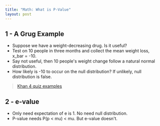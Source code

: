 ```yaml
---
title: "Math: What is P-Value"
layout: post
---
```


## 1 - A Grug Example
- Suppose we have a weight-decreasing drug. Is it useful?
- Test on 10 people in three months and collect the mean weight loss, x_bar = -10.
- Say not useful, then 10 people's weight change follow a natural normal distribution. 
- How likely is -10 to occur on the null distribution? If unlikely, null distribution is false.

> [Khan 4 quiz examples](https://www.khanacademy.org/math/ap-statistics/xfb5d8e68:inference-categorical-proportions/idea-significance-tests/e/estimating-p-values-and-making-conclusions)

## 2 - e-value
- Only need expectation of e is 1. No need null distribution.
- P-value needs P(p < mu) < mu. But e-value doesn't.
